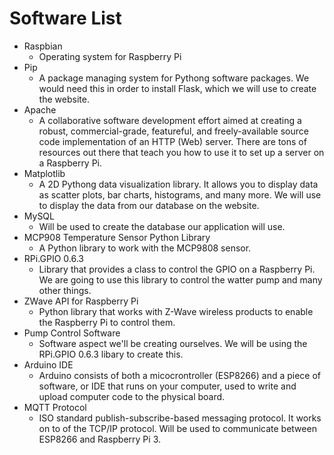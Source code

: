 # Software List
* Raspbian
	* Operating system for Raspberry Pi
* Pip
	* A package managing system for Pythong software packages. We would need this in order to install Flask, which we will use to create the website.
* Apache
	* A collaborative software development effort aimed at creating a robust, commercial-grade, featureful, and freely-available source code implementation of an HTTP (Web) server. There are tons of resources out there that teach you how to use it to set up a server on a Raspberry Pi. 
* Matplotlib
	* A 2D Pythong data visualization library. It allows you to display data as scatter plots, bar charts, histograms, and many more. We will use to display the data from our database on the website.
* MySQL
	* Will be used to create the database our application will use.
* MCP908 Temperature Sensor Python Library
	* A Python library to work with the MCP9808 sensor.
* RPi.GPIO 0.6.3
	* Library that provides a class to control the GPIO on a Raspberry Pi. We are going to use this library to control the watter pump and many other things.
* ZWave API for Raspberry Pi
	* Python library that works with Z-Wave wireless products to enable the Raspberry Pi to control them.
* Pump Control Software
	* Software aspect we'll be creating ourselves. We will be using the RPi.GPIO 0.6.3 libary to create this.
* Arduino IDE
	* Arduino consists of both a micocrontroller (ESP8266) and a piece of software, or IDE that runs on your computer, used to write and upload computer code to the physical board.
* MQTT Protocol
	* ISO standard publish-subscribe-based messaging protocol. It works on to of the TCP/IP protocol. Will be used to communicate between ESP8266 and Raspberry Pi 3.
